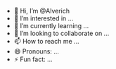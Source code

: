- 👋 Hi, I’m @Alverich
- 👀 I’m interested in ...
- 🌱 I’m currently learning ...
- 💞️ I’m looking to collaborate on ...
- 📫 How to reach me ...
- 😄 Pronouns: ...
- ⚡ Fun fact: ...

<!---
Alverich/Alverich is a ✨ special ✨ repository because its `README.md` (this file) appears on your GitHub profile.
You can click the Preview link to take a look at your changes.
--->
